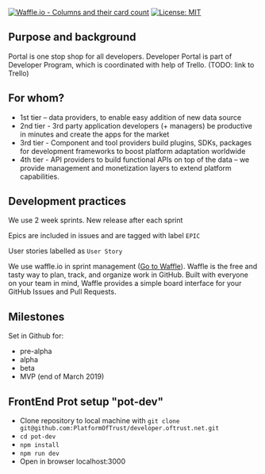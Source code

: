 
[![Waffle.io - Columns and their card count](https://badge.waffle.io/PlatformOfTrust/developer.oftrust.net.svg?columns=all)](https://waffle.io/PlatformOfTrust/developer.oftrust.net)  [![License: MIT](https://img.shields.io/badge/License-MIT-yellow.svg)](https://opensource.org/licenses/MIT)


## Purpose and background
Portal is one stop shop for all developers. Developer Portal is part of Developer Program, which is coordinated with help of Trello. (TODO: link to Trello)

## For whom? 

* 1st tier – data providers, to enable easy addition of new data source
* 2nd tier - 3rd party application developers (+ managers) be productive in minutes and create the apps for the market
* 3rd tier - Component and tool providers build plugins, SDKs, packages for development frameworks to boost platform adaptation worldwide
* 4th tier - API providers to build functional APIs on top of the data – we provide management and monetization layers to extend platform capabilities. 

## Development practices

We use 2 week sprints. New release after each sprint

Epics are included in issues and are tagged with label ``EPIC``

User stories labelled as ``User Story`` 

We use waffle.io in sprint management ([Go to Waffle](https://waffle.io/PlatformOfTrust/developer.oftrust.net)). Waffle is the free and tasty way to plan, track, and organize work in GitHub. Built with everyone on your team in mind, Waffle provides a simple board interface for your GitHub Issues and Pull Requests. 

## Milestones 

Set in Github for: 
* pre-alpha
* alpha
* beta
* MVP (end of March 2019)

## FrontEnd Prot setup "pot-dev"
* Clone repository to local machine with ``git clone git@github.com:PlatformOfTrust/developer.oftrust.net.git``
* ``cd pot-dev``
* ``npm install``
* ``npm run dev``
* Open in browser localhost:3000


